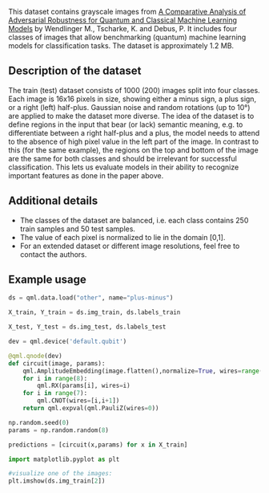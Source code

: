 This dataset contains grayscale images from [A Comparative Analysis of Adversarial Robustness for Quantum and Classical Machine Learning Models](https://arxiv.org/abs/2404.16154) by Wendlinger M., Tscharke, K. and Debus, P. It includes four classes of images that allow benchmarking (quantum) machine learning models for classification tasks. The dataset is approximately 1.2 MB.

## Description of the dataset

The train (test) dataset consists of 1000 (200) images split into four classes. Each image is 16x16 pixels in size, showing either a minus sign, a plus sign, or a right (left) half-plus. Gaussian noise and random rotations (up to 10°) are applied to make the dataset more diverse. The idea of the dataset is to define regions in the input that bear (or lack) semantic meaning, e.g. to differentiate between a right half-plus and a plus, the model needs to attend to the absence of high pixel value in the left part of the image. In contrast to this (for the same example), the regions on the top and bottom of the image are the same for both classes and should be irrelevant for successful classification. This lets us evaluate models in their ability to recognize important features as done in the paper above.

## Additional details

- The classes of the dataset are balanced, i.e. each class contains 250 train samples and 50 test samples.
- The value of each pixel is normalized to lie in the domain [0,1].
- For an extended dataset or different image resolutions, feel free to contact the authors.

## Example usage

```python
ds = qml.data.load("other", name="plus-minus")

X_train, Y_train = ds.img_train, ds.labels_train

X_test, Y_test = ds.img_test, ds.labels_test

dev = qml.device('default.qubit')

@qml.qnode(dev)
def circuit(image, params):
    qml.AmplitudeEmbedding(image.flatten(),normalize=True, wires=range(8))
    for i in range(8):
        qml.RX(params[i], wires=i)
    for i in range(7):
        qml.CNOT(wires=[i,i+1])
    return qml.expval(qml.PauliZ(wires=0))

np.random.seed(0)
params = np.random.random(8)

predictions = [circuit(x,params) for x in X_train]

import matplotlib.pyplot as plt

#visualize one of the images:
plt.imshow(ds.img_train[2])
```